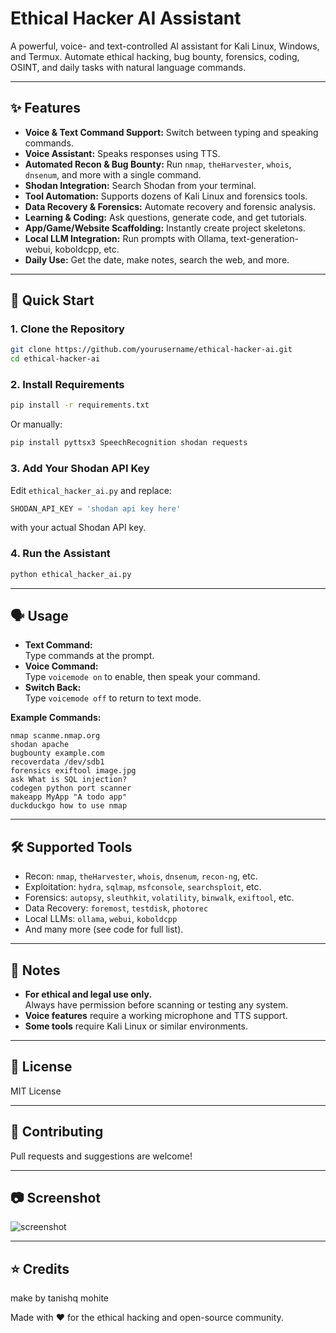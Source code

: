 # Ethical Hacker AI Assistant

A powerful, voice- and text-controlled AI assistant for Kali Linux, Windows, and Termux. Automate ethical hacking, bug bounty, forensics, coding, OSINT, and daily tasks with natural language commands.

---

## ✨ Features

- **Voice & Text Command Support:** Switch between typing and speaking commands.
- **Voice Assistant:** Speaks responses using TTS.
- **Automated Recon & Bug Bounty:** Run `nmap`, `theHarvester`, `whois`, `dnsenum`, and more with a single command.
- **Shodan Integration:** Search Shodan from your terminal.
- **Tool Automation:** Supports dozens of Kali Linux and forensics tools.
- **Data Recovery & Forensics:** Automate recovery and forensic analysis.
- **Learning & Coding:** Ask questions, generate code, and get tutorials.
- **App/Game/Website Scaffolding:** Instantly create project skeletons.
- **Local LLM Integration:** Run prompts with Ollama, text-generation-webui, koboldcpp, etc.
- **Daily Use:** Get the date, make notes, search the web, and more.

---

## 🚀 Quick Start

### 1. Clone the Repository

```sh
git clone https://github.com/yourusername/ethical-hacker-ai.git
cd ethical-hacker-ai
```

### 2. Install Requirements

```sh
pip install -r requirements.txt
```
Or manually:
```sh
pip install pyttsx3 SpeechRecognition shodan requests
```

### 3. Add Your Shodan API Key

Edit `ethical_hacker_ai.py` and replace:
```python
SHODAN_API_KEY = 'shodan api key here'
```
with your actual Shodan API key.

### 4. Run the Assistant

```sh
python ethical_hacker_ai.py
```

---

## 🗣️ Usage

- **Text Command:**  
  Type commands at the prompt.
- **Voice Command:**  
  Type `voicemode on` to enable, then speak your command.
- **Switch Back:**  
  Type `voicemode off` to return to text mode.

**Example Commands:**
```
nmap scanme.nmap.org
shodan apache
bugbounty example.com
recoverdata /dev/sdb1
forensics exiftool image.jpg
ask What is SQL injection?
codegen python port scanner
makeapp MyApp "A todo app"
duckduckgo how to use nmap
```

---

## 🛠️ Supported Tools

- Recon: `nmap`, `theHarvester`, `whois`, `dnsenum`, `recon-ng`, etc.
- Exploitation: `hydra`, `sqlmap`, `msfconsole`, `searchsploit`, etc.
- Forensics: `autopsy`, `sleuthkit`, `volatility`, `binwalk`, `exiftool`, etc.
- Data Recovery: `foremost`, `testdisk`, `photorec`
- Local LLMs: `ollama`, `webui`, `koboldcpp`
- And many more (see code for full list).

---

## 📝 Notes

- **For ethical and legal use only.**  
  Always have permission before scanning or testing any system.
- **Voice features** require a working microphone and TTS support.
- **Some tools** require Kali Linux or similar environments.

---

## 📄 License

MIT License

---

## 🤝 Contributing

Pull requests and suggestions are welcome!

---

## 📷 Screenshot

![screenshot](screenshot.png)

---

## ⭐ Credits

make by tanishq mohite

Made with ❤️ for the ethical hacking and open-source community.
